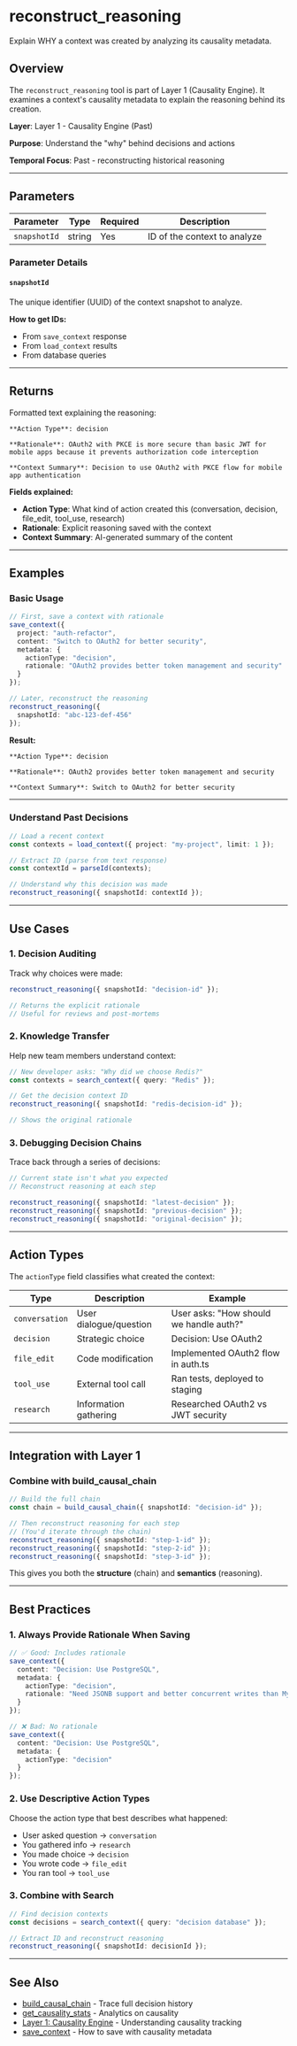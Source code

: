 # reconstruct_reasoning

Explain WHY a context was created by analyzing its causality metadata.

## Overview

The `reconstruct_reasoning` tool is part of Layer 1 (Causality Engine). It examines a context's causality metadata to explain the reasoning behind its creation.

**Layer**: Layer 1 - Causality Engine (Past)

**Purpose**: Understand the "why" behind decisions and actions

**Temporal Focus**: Past - reconstructing historical reasoning

---

## Parameters

| Parameter | Type | Required | Description |
|-----------|------|----------|-------------|
| `snapshotId` | string | Yes | ID of the context to analyze |

### Parameter Details

#### `snapshotId`
The unique identifier (UUID) of the context snapshot to analyze.

**How to get IDs:**
- From `save_context` response
- From `load_context` results
- From database queries

---

## Returns

Formatted text explaining the reasoning:

```
**Action Type**: decision

**Rationale**: OAuth2 with PKCE is more secure than basic JWT for mobile apps because it prevents authorization code interception

**Context Summary**: Decision to use OAuth2 with PKCE flow for mobile app authentication
```

**Fields explained:**
- **Action Type**: What kind of action created this (conversation, decision, file_edit, tool_use, research)
- **Rationale**: Explicit reasoning saved with the context
- **Context Summary**: AI-generated summary of the content

---

## Examples

### Basic Usage

```typescript
// First, save a context with rationale
save_context({
  project: "auth-refactor",
  content: "Switch to OAuth2 for better security",
  metadata: {
    actionType: "decision",
    rationale: "OAuth2 provides better token management and security"
  }
});

// Later, reconstruct the reasoning
reconstruct_reasoning({
  snapshotId: "abc-123-def-456"
});
```

**Result:**
```
**Action Type**: decision

**Rationale**: OAuth2 provides better token management and security

**Context Summary**: Switch to OAuth2 for better security
```

---

### Understand Past Decisions

```typescript
// Load a recent context
const contexts = load_context({ project: "my-project", limit: 1 });

// Extract ID (parse from text response)
const contextId = parseId(contexts);

// Understand why this decision was made
reconstruct_reasoning({ snapshotId: contextId });
```

---

## Use Cases

### 1. Decision Auditing

Track why choices were made:

```typescript
reconstruct_reasoning({ snapshotId: "decision-id" });

// Returns the explicit rationale
// Useful for reviews and post-mortems
```

### 2. Knowledge Transfer

Help new team members understand context:

```typescript
// New developer asks: "Why did we choose Redis?"
const contexts = search_context({ query: "Redis" });

// Get the decision context ID
reconstruct_reasoning({ snapshotId: "redis-decision-id" });

// Shows the original rationale
```

### 3. Debugging Decision Chains

Trace back through a series of decisions:

```typescript
// Current state isn't what you expected
// Reconstruct reasoning at each step

reconstruct_reasoning({ snapshotId: "latest-decision" });
reconstruct_reasoning({ snapshotId: "previous-decision" });
reconstruct_reasoning({ snapshotId: "original-decision" });
```

---

## Action Types

The `actionType` field classifies what created the context:

| Type | Description | Example |
|------|-------------|---------|
| `conversation` | User dialogue/question | User asks: "How should we handle auth?" |
| `decision` | Strategic choice | Decision: Use OAuth2 |
| `file_edit` | Code modification | Implemented OAuth2 flow in auth.ts |
| `tool_use` | External tool call | Ran tests, deployed to staging |
| `research` | Information gathering | Researched OAuth2 vs JWT security |

---

## Integration with Layer 1

### Combine with build_causal_chain

```typescript
// Build the full chain
const chain = build_causal_chain({ snapshotId: "decision-id" });

// Then reconstruct reasoning for each step
// (You'd iterate through the chain)
reconstruct_reasoning({ snapshotId: "step-1-id" });
reconstruct_reasoning({ snapshotId: "step-2-id" });
reconstruct_reasoning({ snapshotId: "step-3-id" });
```

This gives you both the **structure** (chain) and **semantics** (reasoning).

---

## Best Practices

### 1. Always Provide Rationale When Saving

```typescript
// ✅ Good: Includes rationale
save_context({
  content: "Decision: Use PostgreSQL",
  metadata: {
    actionType: "decision",
    rationale: "Need JSONB support and better concurrent writes than MySQL"
  }
});

// ❌ Bad: No rationale
save_context({
  content: "Decision: Use PostgreSQL",
  metadata: {
    actionType: "decision"
  }
});
```

### 2. Use Descriptive Action Types

Choose the action type that best describes what happened:
- User asked question → `conversation`
- You gathered info → `research`
- You made choice → `decision`
- You wrote code → `file_edit`
- You ran tool → `tool_use`

### 3. Combine with Search

```typescript
// Find decision contexts
const decisions = search_context({ query: "decision database" });

// Extract ID and reconstruct reasoning
reconstruct_reasoning({ snapshotId: decisionId });
```

---

## See Also

- [build_causal_chain](/tools/build-causal-chain) - Trace full decision history
- [get_causality_stats](/tools/get-causality-stats) - Analytics on causality
- [Layer 1: Causality Engine](/development/layer-1-causality) - Understanding causality tracking
- [save_context](/tools/save-context) - How to save with causality metadata
